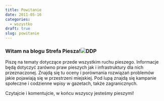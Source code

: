 ```yaml
---
title: Powitanie
date: 2011-05-16
categories:
  - wszystko
draft: true
slug: powitanie
---
```


### Witam na blogu Strefa Piesza!![DDP](resources/Znak_C16_200.jpg "Droga dla pieszych (znak)")

Piszę na tematy dotyczące przede wszystkim ruchu pieszego. Informacje będą dotyczyć zarówno praw pieszych jak i infrastruktury dla nich przeznaczonej. Znajdą się tu oceny i porównania rozwiązań problemów jakie pojawiają się w przestrzeni miejskiej. Pod lupą znajdą się kampanie społeczne i codzienne wpisy w gazetach, także zagranicznych. 

Czytajcie i komentujcie, w końcu wszyscy jesteśmy pieszymi!
